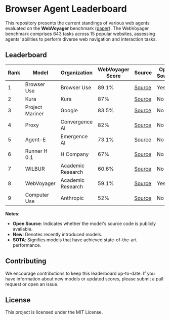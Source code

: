 # Browser Agent Leaderboard

This repository presents the current standings of various web agents evaluated on the **WebVoyager** benchmark ([paper](https://arxiv.org/abs/2401.13919)). The WebVoyager benchmark comprises 643 tasks across 15 popular websites, assessing agents' abilities to perform diverse web navigation and interaction tasks.

## Leaderboard

| Rank | Model           | Organization   | WebVoyager Score | Source                                                                                            | Open Source | New | SOTA |
| ---- | --------------- | -------------- | ---------------- | ------------------------------------------------------------------------------------------------- | ----------- | --- | ---- |
| 1 | Browser Use    | Browser Use   | 89.1%           | [Source](https://browser-use.com/posts/sota-technical-report) | Yes         | Yes | Yes  |
| 2 | Kura           | Kura          | 87%             | [Source](https://www.trykura.com/benchmarks) | No          | Yes |      |
| 3 | Project Mariner | Google        | 83.5%           | [Source](https://deepmind.google/technologies/project-mariner/) | No          |     |      |
| 4 | Proxy          | Convergence AI | 82%             | [Source](https://convergence.ai/training-web-agents-with-web-world-models-dec-2024/) | No          |     |      |
| 5 | Agent-E        | Emergence AI  | 73.1%           | [Source](https://www.emergence.ai/blog/agent-e-sota) | No          |     |      |
| 6 | Runner H 0.1   | H Company     | 67%             | [Source](https://www.hcompany.ai/blog/a-research-update) | No          |     |      |
| 7 | WILBUR         | Academic Research | 60.6%           | [Source](https://arxiv.org/abs/2404.05902) | No          |     |      |
| 8 | WebVoyager     | Academic Research | 59.1%           | [Source](https://arxiv.org/abs/2401.13919) | Yes         |     |      |
| 9 | Computer Use   | Anthropic     | 52%             | [Source](https://www.hcompany.ai/blog/a-research-update) | No          |     |      |

**Notes:**

- **Open Source**: Indicates whether the model's source code is publicly available.
- **New**: Denotes recently introduced models.
- **SOTA**: Signifies models that have achieved state-of-the-art performance.

## Contributing

We encourage contributions to keep this leaderboard up-to-date. If you have information about new models or updated scores, please submit a pull request or open an issue.

## License

This project is licensed under the MIT License.
